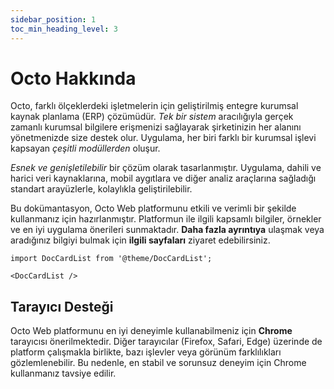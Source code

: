 ```yaml
---
sidebar_position: 1
toc_min_heading_level: 3
---
```


# Octo Hakkında 

Octo, farklı ölçeklerdeki işletmelerin için geliştirilmiş entegre kurumsal kaynak planlama (ERP) çözümüdür. *Tek bir sistem* aracılığıyla gerçek zamanlı kurumsal bilgilere erişmenizi sağlayarak şirketinizin her alanını yönetmenizde size destek olur. Uygulama, her biri farklı bir kurumsal işlevi kapsayan *çeşitli modüllerden* oluşur. 

*Esnek ve genişletilebilir* bir çözüm olarak tasarlanmıştır. Uygulama, dahili ve harici veri kaynaklarına, mobil aygıtlara ve diğer analiz araçlarına sağladığı standart arayüzlerle, kolaylıkla geliştirilebilir.

Bu dokümantasyon, Octo Web platformunu etkili ve verimli bir şekilde kullanmanız için hazırlanmıştır. Platformun ile ilgili kapsamlı bilgiler, örnekler ve en iyi uygulama önerileri sunmaktadır. **Daha fazla ayrıntıya** ulaşmak veya aradığınız bilgiyi bulmak için **ilgili sayfaları** ziyaret edebilirsiniz.

```mdx-code-block
import DocCardList from '@theme/DocCardList';

<DocCardList />
```

## Tarayıcı Desteği

Octo Web platformunu en iyi deneyimle kullanabilmeniz için **Chrome** tarayıcısı önerilmektedir. Diğer tarayıcılar (Firefox, Safari, Edge) üzerinde de platform çalışmakla birlikte, bazı işlevler veya görünüm farklılıkları gözlemlenebilir. Bu nedenle, en stabil ve sorunsuz deneyim için Chrome kullanmanız tavsiye edilir.  
